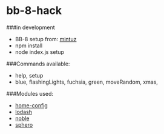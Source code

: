 # bb-8-hack

###in development
- BB-8 setup from: [mintuz](https://github.com/mintuz/BB8-Commander)
- npm install
- node index.js setup

###Commands available:
- help, setup
- blue, flashingLights, fuchsia, green, moveRandom, xmas,

###Modules used:
- [home-config](https://github.com/nylen/home-config)
- [lodash](https://github.com/lodash/lodash)
- [noble](https://github.com/sandeepmistry/noble)
- [sphero](https://github.com/orbotix/sphero.js)
